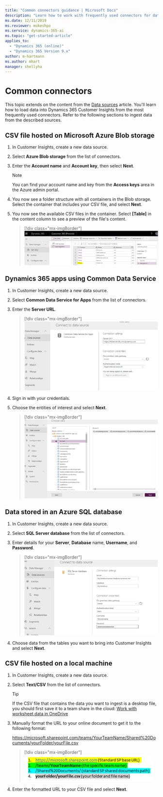 ```yaml
---
title: "Common connectors guidance | Microsoft Docs"
description: "Learn how to work with frequently used connectors for data sources in Dynamics 365 Customer Insights."
ms.date: 12/11/2019
ms.reviewer: mukeshpo
ms.service: dynamics-365-ai
ms.topic: "get-started-article"
applies_to: 
  - "Dynamics 365 (online)"
  - "Dynamics 365 Version 9.x"
author: m-hartmann
ms.author: mhart
manager: shellyha
---
```


# Common connectors

This topic extends on the content from the [Data sources](pm-data-sources.md) article. You'll learn how to load data into Dynamics 365 Customer Insights from the most frequently used connectors. Refer to the following sections to ingest data from the described sources.

## CSV file hosted on Microsoft Azure Blob storage

1. In Customer Insights, create a new data source.

2. Select **Azure Blob storage** from the list of connectors.

3. Enter the **Account name** and **Account key**, then select **Next**.

   > [!NOTE]
   > You can find your account name and key from the **Access keys** area in the Azure admin portal.

4. You now see a folder structure with all containers in the Blob storage. Select the container that includes your CSV file, and select **Next**.

5. You now see the available CSV files in the container. Select **[Table]** in the content column to see a preview of the file's content.

   > [!div class="mx-imgBorder"]
   > ![Select Table control in CSV file](media/connector-azure-blobs-preview.png)

## Dynamics 365 apps using Common Data Service

1. In Customer Insights, create a new data source.

2. Select **Common Data Service for Apps** from the list of connectors.

3. Enter the **Server URL**.

   > [!div class="mx-imgBorder"]
   > ![Provide server URL](media/connector-provide-server-url.png "Provide server URL")

4. Sign in with your credentials.

4. Choose the entities of interest and select **Next**.

   > [!div class="mx-imgBorder"]
   > ![Connector account](media/connector-account.png "Connector account")

## Data stored in an Azure SQL database

1. In Customer Insights, create a new data source.

2. Select **SQL Server database** from the list of connectors.

3. Enter details for your **Server**, **Database** name, **Username**, and **Password**.

   > [!div class="mx-imgBorder"]
   > ![Provide database settings](media/connector-provide-database-settings.png "Provide database settings")

4. Choose data from the tables you want to bring into Customer Insights and select **Next**.

## CSV file hosted on a local machine

1. In Customer Insights, create a new data source.

2. Select **Text/CSV** from the list of connectors.

   > [!TIP]
   > If the CSV file that contains the data you want to ingest is a desktop file, you should first save it to a team share in the cloud: [Work with worksheet data in OneDrive](https://support.office.com/article/Work-with-worksheet-data-in-OneDrive-C051A205-1C06-4FEB-94D8-793B0126B53A)

3. Manually format the URL to your online document to get it to the following format:

   https://microsoft.sharepoint.com/teams/YourTeamName/Shared%20Documents/yourFolder/yourFile.csv

   > [!div class="mx-imgBorder"]
   > ![Format URL](media/connector-format-url1.png "Format URL")

4. Enter the formatted URL to your CSV file and select **Next**.
